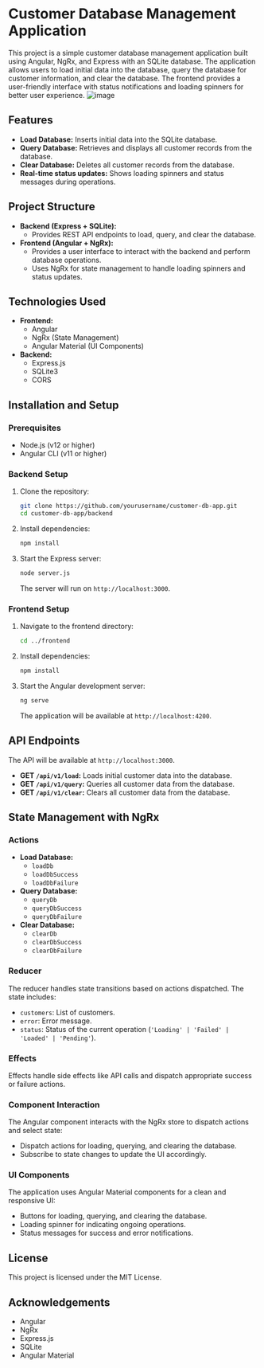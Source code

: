 # Customer Database Management Application

This project is a simple customer database management application built using Angular, NgRx, and Express with an SQLite database. The application allows users to load initial data into the database, query the database for customer information, and clear the database. The frontend provides a user-friendly interface with status notifications and loading spinners for better user experience.
![image](https://github.com/Capa03/Customer-Database-Management-Application/assets/79425111/e17720ce-e1d3-461c-952c-1c52d02bfdfe)

## Features

- **Load Database:** Inserts initial data into the SQLite database.
- **Query Database:** Retrieves and displays all customer records from the database.
- **Clear Database:** Deletes all customer records from the database.
- **Real-time status updates:** Shows loading spinners and status messages during operations.

## Project Structure

- **Backend (Express + SQLite):**
  - Provides REST API endpoints to load, query, and clear the database.
- **Frontend (Angular + NgRx):**
  - Provides a user interface to interact with the backend and perform database operations.
  - Uses NgRx for state management to handle loading spinners and status updates.

## Technologies Used

- **Frontend:**
  - Angular
  - NgRx (State Management)
  - Angular Material (UI Components)
- **Backend:**
  - Express.js
  - SQLite3
  - CORS

## Installation and Setup

### Prerequisites

- Node.js (v12 or higher)
- Angular CLI (v11 or higher)

### Backend Setup

1. Clone the repository:
   ```bash
   git clone https://github.com/yourusername/customer-db-app.git
   cd customer-db-app/backend
   ```

2. Install dependencies:
   ```bash
   npm install
   ```

3. Start the Express server:
   ```bash
   node server.js
   ```

   The server will run on `http://localhost:3000`.

### Frontend Setup

1. Navigate to the frontend directory:
   ```bash
   cd ../frontend
   ```

2. Install dependencies:
   ```bash
   npm install
   ```

3. Start the Angular development server:
   ```bash
   ng serve
   ```

   The application will be available at `http://localhost:4200`.

## API Endpoints
  The API will be available at `http://localhost:3000`.
- **GET `/api/v1/load`:** Loads initial customer data into the database.
- **GET `/api/v1/query`:** Queries all customer data from the database.
- **GET `/api/v1/clear`:** Clears all customer data from the database.

## State Management with NgRx

### Actions

- **Load Database:**
  - `loadDb`
  - `loadDbSuccess`
  - `loadDbFailure`
- **Query Database:**
  - `queryDb`
  - `queryDbSuccess`
  - `queryDbFailure`
- **Clear Database:**
  - `clearDb`
  - `clearDbSuccess`
  - `clearDbFailure`

### Reducer

The reducer handles state transitions based on actions dispatched. The state includes:
- `customers`: List of customers.
- `error`: Error message.
- `status`: Status of the current operation (`'Loading' | 'Failed' | 'Loaded' | 'Pending'`).

### Effects

Effects handle side effects like API calls and dispatch appropriate success or failure actions.

### Component Interaction

The Angular component interacts with the NgRx store to dispatch actions and select state:

- Dispatch actions for loading, querying, and clearing the database.
- Subscribe to state changes to update the UI accordingly.

### UI Components

The application uses Angular Material components for a clean and responsive UI:

- Buttons for loading, querying, and clearing the database.
- Loading spinner for indicating ongoing operations.
- Status messages for success and error notifications.


## License

This project is licensed under the MIT License.

## Acknowledgements

- Angular
- NgRx
- Express.js
- SQLite
- Angular Material
